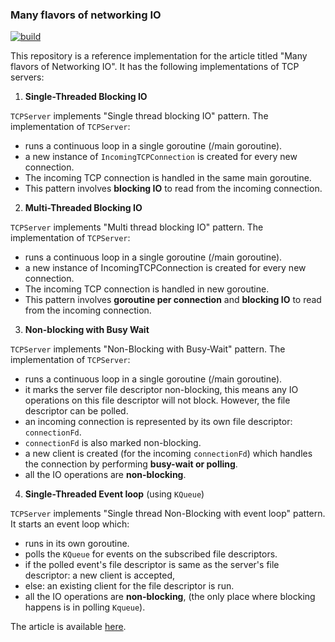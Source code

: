 ### Many flavors of networking IO

[![build](https://github.com/SarthakMakhija/many-flavors-of-networking-io/actions/workflows/build.yml/badge.svg)](https://github.com/SarthakMakhija/many-flavors-of-networking-io/actions/workflows/build.yml)

This repository is a reference implementation for the article titled "Many flavors of Networking IO". 
It has the following implementations of TCP servers:

1. **Single-Threaded Blocking IO**

`TCPServer` implements "Single thread blocking IO" pattern. The implementation of `TCPServer`:

- runs a continuous loop in a single goroutine (/main goroutine).
- a new instance of `IncomingTCPConnection` is created for every new connection.
- The incoming TCP connection is handled in the same main goroutine.
- This pattern involves **blocking IO** to read from the incoming connection.

2. **Multi-Threaded Blocking IO**

`TCPServer` implements "Multi thread blocking IO" pattern. The implementation of `TCPServer`:

- runs a continuous loop in a single goroutine (/main goroutine).
- a new instance of IncomingTCPConnection is created for every new connection.
- The incoming TCP connection is handled in new goroutine.
- This pattern involves **goroutine per connection** and **blocking IO** to read from the incoming connection.

3. **Non-blocking with Busy Wait**

`TCPServer` implements "Non-Blocking with Busy-Wait" pattern. The implementation of `TCPServer`:

- runs a continuous loop in a single goroutine (/main goroutine).
- it marks the server file descriptor non-blocking, this means any IO operations on this file descriptor will not block. However, the file descriptor can be polled.
- an incoming connection is represented by its own file descriptor: `connectionFd`.
- `connectionFd` is also marked non-blocking.
- a new client is created (for the incoming `connectionFd`) which handles the connection by performing **busy-wait or polling**.
- all the IO operations are **non-blocking**.

4. **Single-Threaded Event loop** (using `KQueue`)

`TCPServer` implements "Single thread Non-Blocking with event loop" pattern. It starts an event loop which:

- runs in its own goroutine.
- polls the `KQueue` for events on the subscribed file descriptors.
- if the polled event's file descriptor is same as the server's file descriptor: a new client is accepted,
- else: an existing client for the file descriptor is run.
- all the IO operations are **non-blocking**, (the only place where blocking happens is in polling `Kqueue`).

The article is available [here](https://tech-lessons.in/en/blog/many_flavors_of_networking_io/).

